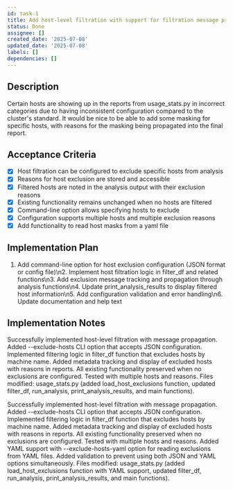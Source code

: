 ```yaml
---
id: task-1
title: Add host-level filtration with support for filtration message propagation
status: Done
assignee: []
created_date: '2025-07-08'
updated_date: '2025-07-08'
labels: []
dependencies: []
---
```


## Description
Certain hosts are showing up in the reports from usage_stats.py in incorrect categories due to having inconsistent configuration compared to the cluster's standard. It would be nice to be able to add some masking for specific hosts, with reasons for the masking being propagated into the final report.

## Acceptance Criteria

- [x] Host filtration can be configured to exclude specific hosts from analysis
- [x] Reasons for host exclusion are stored and accessible
- [x] Filtered hosts are noted in the analysis output with their exclusion reasons
- [x] Existing functionality remains unchanged when no hosts are filtered
- [x] Command-line option allows specifying hosts to exclude
- [x] Configuration supports multiple hosts and multiple exclusion reasons
- [x] Add functionality to read host masks from a yaml file
## Implementation Plan

1. Add command-line option for host exclusion configuration (JSON format or config file)\n2. Implement host filtration logic in filter_df and related functions\n3. Add exclusion message tracking and propagation through analysis functions\n4. Update print_analysis_results to display filtered host information\n5. Add configuration validation and error handling\n6. Update documentation and help text

## Implementation Notes

Successfully implemented host-level filtration with message propagation. Added --exclude-hosts CLI option that accepts JSON configuration. Implemented filtering logic in filter_df function that excludes hosts by machine name. Added metadata tracking and display of excluded hosts with reasons in reports. All existing functionality preserved when no exclusions are configured. Tested with multiple hosts and reasons. Files modified: usage_stats.py (added load_host_exclusions function, updated filter_df, run_analysis, print_analysis_results, and main functions).

Successfully implemented host-level filtration with message propagation. Added --exclude-hosts CLI option that accepts JSON configuration. Implemented filtering logic in filter_df function that excludes hosts by machine name. Added metadata tracking and display of excluded hosts with reasons in reports. All existing functionality preserved when no exclusions are configured. Tested with multiple hosts and reasons. Added YAML support with --exclude-hosts-yaml option for reading exclusions from YAML files. Added validation to prevent using both JSON and YAML options simultaneously. Files modified: usage_stats.py (added load_host_exclusions function with YAML support, updated filter_df, run_analysis, print_analysis_results, and main functions).
